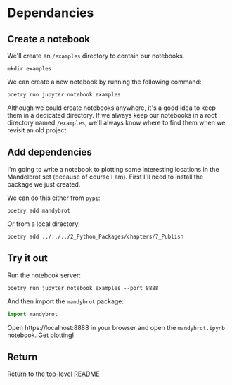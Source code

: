 # Dependancies

## Create a notebook

We'll create an `/examples` directory to contain our notebooks.

```shell
mkdir examples
```

We can create a new notebook by running the following command:

```shell
poetry run jupyter notebook examples
```

Although we could create notebooks anywhere, it's a good idea to keep them in a dedicated directory.
If we always keep our notebooks in a root directory named `/examples`, we'll always know where to find them when we revisit an old project.

## Add dependencies

I'm going to write a notebook to plotting some interesting locations in the Mandelbrot set (because of course I am).
First I'll need to install the package we just created.

We can do this either from `pypi`:

```shell
poetry add mandybrot
```

Or from a local directory:

```shell
poetry add ../../../2_Python_Packages/chapters/7_Publish
```

## Try it out

Run the notebook server:

```shell
poetry run jupyter notebook examples --port 8888
```

And then import the `mandybrot` package:

```python
import mandybrot
```

Open https://localhost:8888 in your browser and open the `mandybrot.ipynb` notebook.
Get plotting!

## Return

[Return to the top-level README](./../../README.md)
